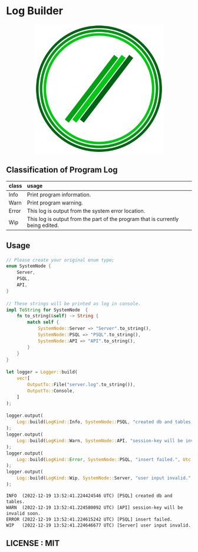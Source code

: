# Log Builder

<p align="center">
    <img src="./assets/logo.svg" alt="logo" title="Log-Builder" width=350>
</p>

## Classification of Program Log

| class | usage                                                                           |
| :---- | :------------------------------------------------------------------------------ |
| Info  | Print program information.                                                      |
| Warn  | Print program warning.                                                          |
| Error | This log is output from the system error location.                              |
| Wip   | This log is output from the part of the program that is currently being edited. |

## Usage

```rust
// Please create your original enum type;
enum SystemNode {
    Server,
    PSQL,
    API,
}

// These strings will be printed as log in console.
impl ToString for SystemNode  {
    fn to_string(&self) -> String {
        match self {
            SystemNode::Server => "Server".to_string(),
            SystemNode::PSQL => "PSQL".to_string(),
            SystemNode::API => "API".to_string(),
        }
    }
}

let logger = Logger::build(
    vec![
        OutputTo::File("server.log".to_string()),
        OutputTo::Console,
    ]
);

logger.output(
    Log::build(LogKind::Info, SystemNode::PSQL, "created db and tables.", Utc::now())
);
logger.output(
    Log::build(LogKind::Warn, SystemNode::API, "session-key will be invalid soon.", Utc::now())
);
logger.output(
    Log::build(LogKind::Error, SystemNode::PSQL, "insert failed.", Utc::now())
);
logger.output(
    Log::build(LogKind::Wip, SystemNode::Server, "user input invalid.", Utc::now())
);
```

```
INFO  (2022-12-19 13:52:41.224424546 UTC) [PSQL] created db and tables.
WARN  (2022-12-19 13:52:41.224580092 UTC) [API] session-key will be invalid soon.
ERROR (2022-12-19 13:52:41.224615242 UTC) [PSQL] insert failed.
WIP   (2022-12-19 13:52:41.224646677 UTC) [Server] user input invalid.
```

## LICENSE : MIT
